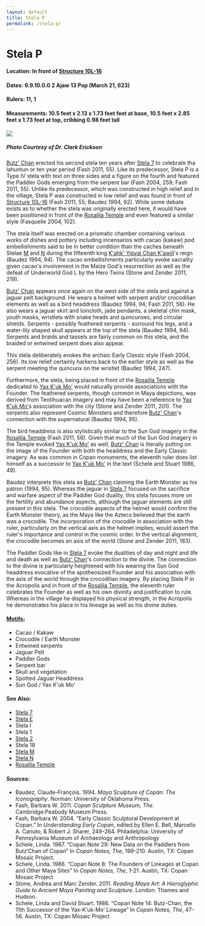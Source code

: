```yaml
---
layout: default
title: Stela P
permalink: /stela-p/
---
```


# Stela P

#### <strong>Location:</strong> In front of <a href="{{site.baseurl}}/structure-16">Structure 10L-16</a>
#### <strong>Dates:</strong> 9.9.10.0.0 2 Ajaw 13 Pop (March 21, 623)
#### <strong>Rulers:</strong> 11, 1
#### <strong>Measurements:</strong> 10.5 feet x 2.13 x 1.73 feet feet at base, 10.5 feet x 2.85 feet x 1.73 feet at top, cribbing 0.98 feet tall

<img src="{{site.baseurl}}/images/stela-p-erickson.jpg">

##### <em>Photo Courtesy of Dr. Clark Erickson</em>

<a href="{{site.baseurl}}/butz-chan">Butz' Chan</a> erected his second stela ten years after <a href="{{site.baseurl}}/stela-7">Stela 7</a> to celebrate tha lahuntun or ten year period (Fash 2011, 55). Like its predecessor, Stela P is a Type IV stela with text on three sides and a figure on the fourth and featured the Paddler Gods emerging from the serpent bar (Fash 2004, 259; Fash 2011, 55). Unlike its predecessor, which was constructed in high relief and in the village, Stela P was constructed in low relief and was found in front of <a href="{{site.baseurl}}/structure-16">Structure 10L-16</a> (Fash 2011, 55; Baudez 1994, 92). While some debate exists as to whether the stela was originally erected here, it would have been positioned in front of the <a href="{{site.baseurl}}/structure-16">Rosalila Temple</a> and even featured a similar style (Fasquelle 2004, 102).

The stela itself was erected on a prismatic chamber containing various works of dishes and pottery including incensarios with cacao (kakaw) pod embellishments said to be in better condition than the caches beneath Stelae <a href="{{site.baseurl}}/stela-m">M</a> and <a href="{{site.baseurl}}/stela-n">N</a> during the fifteenth king <a href="{{site.baseurl}}/kahk-yipyaj-chan-kawiil">K'ahk' Yipyaj Chan K'awiil</a>'s reign (Baudez 1994, 94). The cacao embellishments particularly evoke sacrality given cacao's involvement in the Maize God's resurrection as well as the defeat of Underworld God L by the Hero Twins (Stone and Zender 2011, 219).

<a href="{{site.baseurl}}/butz-chan">Butz' Chan</a> appears once again on the west side of the stela and against a jaguar pelt background. He wears a helmet with serpent and/or crocodilian elements as well as a bird headdress (Baudez 1994, 94; Fash 2011, 56). He also wears a jaguar skirt and loincloth, jade pendants, a skeletal chin mask, youth masks, wristlets with snake heads and quincunxes, and circular shields. Serpents - possibly feathered serpents - surround his legs, and a water-lily shaped skull appears at the top of the stela (Baudez 1994, 94). Serpents and braids and tassels are fairly common on this stela, and the braided or entwined serpent does also appear.

This stela deliberately evokes the archaic Early Classic style (Fash 2004, 256). Its low relief certainly harkens back to the earlier style as well as the serpent meeting the quincunx on the wristlet (Baudez 1994, 247).   

Furthermore, the stela, being placed in front of the <a href="{{site.baseurl}}/structure-16">Rosalila Temple</a> dedicated to <a href="{{site.baseurl}}/yax-kuk-mo">Yax K'uk Mo'</a> would naturally provide associations with the Founder. The feathered serpents, though common in Maya depictions, was derived from Teotihuacan imagery and may have been a reference to <a href="{{site.baseurl}}/yax-kuk-mo">Yax K'uk Mo'</a>s association with the city (Stone and Zender 2011, 201). The serpents also represent Cosmic Monsters and therefore <a href="{{site.baseurl}}/butz-chan">Butz' Chan</a>'s connection with the supernatural (Baudez 1994, 95).

The bird headdress is also stylistically similar to the Sun God imagery in the <a href="{{site.baseurl}}/structure-16">Rosalila Temple</a> (Fash 2011, 56). Given that much of the Sun God imagery in the Temple evoked <a href="{{site.baseurl}}/yax-kuk-mo">Yax K'uk Mo'</a> as well, <a href="{{site.baseurl}}/butz-chan">Butz' Chan</a> is literally putting on the image of the Founder with both the headdress and the Early Classic imagery. As was common in Copan monuments, the eleventh ruler does list himself as a successor to <a href="{{site.baseurl}}/yax-kuk-mo">Yax K'uk Mo'</a> in the text (Schele and Stuart 1986, 49).

Baudez interprets this stela as <a href="{{site.baseurl}}/butz-chan">Butz' Chan</a> claiming the Earth Monster as his patron (1994, 95). Whereas the jaguar in <a href="{{site.baseurl}}/stela-7">Stela 7</a> focused on the sacrifice and warfare aspect of the Paddler God duality, this stela focuses more on the fertility and abundance aspects, although the jaguar elements are still present in this stela. The crocodile aspects of the helmet would confirm the Earth Monster theory, as the Maya like the Aztecs believed that the earth was a crocodile. The incorporation of the crocodile in association with the ruler, particularly on the vertical axis as the helmet implies, would assert the ruler's importance and control in the cosmic order. In the vertical alignment, the crocodile becomes an axis of the world (Stone and Zender 2011, 183).  

The Paddler Gods like in <a href="{{site.baseurl}}/stela-7">Stela 7</a> evoke the dualities of day and night and life and death as well as <a href="{{site.baseurl}}/butz-chan">Butz' Chan</a>'s connection to the divine. The connection to the divine is particularly heightened with his wearing the Sun God headdress evocative of the apotheosized Founder and his association with the axis of the world through the crocodilian imagery. By placing Stela P in the Acropolis and in front of the  <a href="{{site.baseurl}}/structure-16">Rosalila Temple</a>, the eleventh ruler celebrates the Founder as well as his own divinity and justification to rule. Whereas in the village he displayed his physical strength, in the Acropolis he demonstrates his place in his lineage as well as his divine duties.

#### <strong><a href="{{site.baseurl}}/motifs">Motifs:</a></strong>
<ul>
<li>Cacao / Kakaw</li>
<li>Crocodile / Earth Monster</li>
<li>Entwined serpents</li>
<li>Jaguar Pelt</li>
<li>Paddler Gods</li>
<li>Serpent bar</li>
<li>Skull and vegetation</li>
<li>Spotted Jaguar Headdress</li>
<li>Sun God / Yax K'uk Mo'</li>
</ul>

#### <strong>See Also:</strong>
<ul>
<li><a href="{{site.baseurl}}/stela-7">Stela 7</a></li>
<li><a href="{{site.baseurl}}/stela-e">Stela E</a></li>
<li>Stela I</li>
<li>Stela 1</li>
<li><a href="{{site.baseurl}}/stela-2">Stela 2</a></li>
<li>Stela 18</li>
<li><a href="{{site.baseurl}}/stela-m">Stela M</a></li>
<li><a href="{{site.baseurl}}/stela-n">Stela N</a></li>
<li><a href="{{site.baseurl}}/structure-16">Rosalila Temple</a></li>
</ul>


#### <strong>Sources:</strong>
<ul>
<li>Baudez, Claude-François. 1994. <cite>Maya Sculpture of Copán: The Iconography</cite>. Norman: University of Oklahoma Press.</li>  
<li>Fash, Barbara W. 2011. <cite>Copan Sculpture Museum, The</cite>. Cambridge:Peabody Museum Press.</li>
<li>Fash, Barbara W. 2004. “Early Classic Sculptural Development at Copan.” In <cite>Understanding Early Copan</cite>, edited by Ellen E. Bell, Marcello A. Canuto, & Robert J. Sharer, 249-264. Philadelphia: University of Pennsylvania Museum of Archaeology and Anthropology</li>
<li>Schele, Linda. 1987. “Copan Note 29: New Data on the Paddlers from Butz’Chan of Copan” In <cite>Copan Notes, The</cite>, 199-210. Austin, TX: Copan Mosaic Project.</li>
<li>Schele, Linda. 1986. “Copan Note 8: The Founders of Lineages at Copan and Other Maya Sites” In <cite>Copan Notes, The</cite>, 1-21. Austin, TX: Copan Mosaic Project</li>
<li>Stone, Andrea and Marc Zender. 2011. <cite>Reading Maya Art: A Hieroglyphic Guide to Ancient Maya Painting and Sculpture</cite>. London: Thames and Hudson.</li>
<li>Schele, Linda and David Stuart. 1986. “Copan Note 14: Butz-Chan, the 11th Successor of the Yax-K’uk-Mo’ Lineage” In <cite>Copan Notes, The</cite>, 47-56. Austin, TX: Copan Mosaic Project</li>
</ul>
